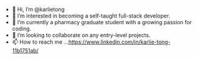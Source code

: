 - 👋 Hi, I’m @karlietong
- 👀 I’m interested in becoming a self-taught full-stack developer.
- 🌱 I’m currently a pharmacy graduate student with a growing passion for coding.
- 💞️ I’m looking to collaborate on any entry-level projects. 
- 📫 How to reach me ...https://www.linkedin.com/in/karlie-tong-11b1751ab/

<!---
karlietong/karlietong is a ✨ special ✨ repository because its `README.md` (this file) appears on your GitHub profile.
You can click the Preview link to take a look at your changes.
--->
